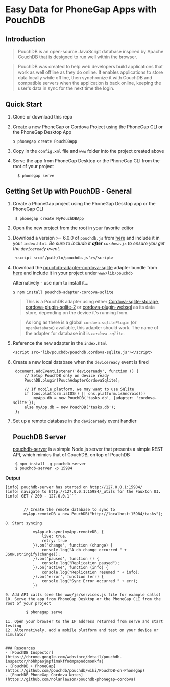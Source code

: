 # Easy Data for PhoneGap Apps with PouchDB

## Introduction
>PouchDB is an open-source JavaScript database inspired by Apache CouchDB that is designed to run well within the browser.

>PouchDB was created to help web developers build applications that work as well offline as they do online.
It enables applications to store data locally while offline, then synchronize it with CouchDB and compatible servers when the 
application is back online, keeping the user's data in sync for the next time the login. 

## Quick Start
1. Clone or download this repo 
2. Create a new PhoneGap or Cordova Project using the PhoneGap CLI or the PhoneGap Desktop App
         
	 `$ phonegap create PouchDBApp`

3. Copy in the `config.xml` file and `www` folder into the project created above
4. Serve the app from PhoneGap Desktop or the PhoneGap CLI from the root of your project

         $ phonegap serve 
 

## Getting Set Up with PouchDB - General
1. Create a PhoneGap project using the PhoneGap Desktop app or the PhoneGap CLI

        $ phonegap create MyPouchDBApp
       
2. Open the new project from the root in your favorite editor

3. Download a version >= 6.0.0 of `pouchdb.js` from [here](https://github.com/pouchdb/pouchdb/releases) and include it in your `index.html`. *Be sure to include it **after** `cordova.js` to ensure you get the `deviceready` event.*

    	<script src="/path/to/pouchdb.js"></script>

4. Download the [pouchdb-adapter-cordova-sqlite](https://github.com/nolanlawson/pouchdb-adapter-cordova-sqlite) adapter bundle
from [here](https://unpkg.com/pouchdb-adapter-cordova-sqlite/dist/pouchdb.cordova-sqlite.js) and include it in your project under
`www/lib/pouchdb`

   Alternatively - use npm to install it... 

    `$ npm install pouchdb-adapter-cordova-sqlite`


    >This is a PouchDB adapter using either [Cordova-sqlite-storage](https://github.com/litehelpers/Cordova-sqlite-storage), 
    [cordova-plugin-sqlite-2](https://github.com/nolanlawson/cordova-plugin-sqlite-2) or [cordova-plugin-websql](https://www.npmjs.com/package/cordova-plugin-websql) 
    as its data store, depending on the device it's running from.

    >As long as there is a global `cordova.sqlitePlugin` (or `openDatabase`) available, this adapter should work. The 
    name of the adapter for database init is *`cordova-sqlite`*.        

5. Reference the new adapter in the `index.html`

     `<script src="lib/pouchdb/pouchdb.cordova-sqlite.js"></script>`

6. Create a new local database when the `deviceready` event is fired

        document.addEventListener('deviceready', function () {
            // Setup PouchDB only on device ready
            PouchDB.plugin(PouchAdapterCordovaSqlite);
    
            // If mobile platform, we may want to use SQlite 
            if (ons.platform.isIOS() || ons.platform.isAndroid())
                myApp.db = new PouchDB('tasks.db', {adapter: 'cordova-sqlite'});
            else myApp.db = new PouchDB('tasks.db');                          
        };

7. Set up a remote database in the `deviceready` event handler
    ## PouchDB Server
    [pouchdb-server](https://github.com/pouchdb/pouchdb-server) is a simple Node.js server that presents a simple REST API, which mimics that of CouchDB, on top of PouchDB

        $ npm install -g pouchdb-server
        $ pouchdb-server -p 15984
        
**Output**
```hschinsk-osx:OfflineFirst hschinsk$ pouchdb-server -p 15984
[info] pouchdb-server has started on http://127.0.0.1:15984/
[info] navigate to http://127.0.0.1:15984/_utils for the Fauxton UI.
[info] GET / 200 - 127.0.0.1```


        // Create the remote database to sync to 
        myApp.remoteDB = new PouchDB("http://localhost:15984/tasks");

8. Start syncing        
            
            myApp.db.sync(myApp.remoteDB, {
				live: true,
				retry: true
			}).on('change', function (change) {
				console.log("A db change occurred " + JSON.stringify(change));				
			}).on('paused', function () {
				console.log("Replication paused");				
			}).on('active', function (info) {
				console.log("Replication resumed " + info);				
			}).on('error', function (err) {
				console.log("Sync Error occurred " + err);				
			})

9. Add API calls (see the www/js/services.js file for example calls)
10. Serve the app from PhoneGap Desktop or the PhoneGap CLI from the root of your project

         $ phonegap serve

11. Open your browser to the IP address returned from serve and start testing
12. Alternatively, add a mobile platform and test on your device or simulator
        

### Resources
- [PouchDB Inspector](https://chrome.google.com/webstore/detail/pouchdb-inspector/hbhhpaojmpfimakffndmpmpndcmonkfa)
- [PouchDB + PhoneGap](https://github.com/pouchdb/pouchdb/wiki/PouchDB-on-Phonegap)
- [PouchDB PhoneGap Cordova Notes](https://github.com/nolanlawson/pouchdb-phonegap-cordova)


